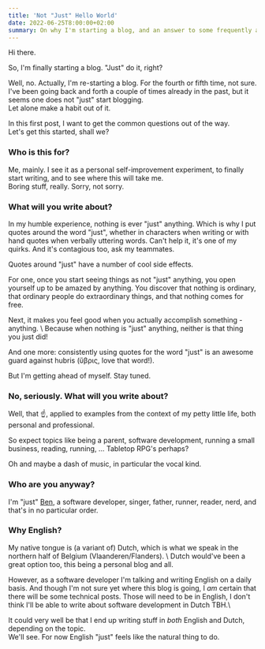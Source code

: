 ```yaml
---
title: 'Not "Just" Hello World'
date: 2022-06-25T8:00:00+02:00
summary: On why I'm starting a blog, and an answer to some frequently asked questions, none of which I have actually been asked, but there you go.   
---
```


Hi there. 

So, I'm finally starting a blog. "Just" do it, right? 

Well, no. Actually, I'm re-starting a blog. For the fourth or fifth time, not sure. I've been going back and 
forth a couple of times already in the past, but it seems one does not "just" start blogging. \
Let alone make a habit out of it. 

In this first post, I want to get the common questions out of the way.  
Let's get this started, shall we? 

### Who is this for? 
Me, mainly. I see it as a personal self-improvement experiment, to finally start writing, and to see where this will take me. \
Boring stuff, really. Sorry, not sorry.

### What will you write about?  
In my humble experience, nothing is ever "just" anything. Which is why I put quotes around the word "just", whether 
in characters when writing or with hand quotes when verbally uttering words. Can't help it, it's one of my quirks.
And it's contagious too, ask my teammates.

Quotes around "just" have a number of cool side effects. 

For one, once you start seeing things as not "just" anything, you open yourself up to be amazed by anything. 
You discover that nothing is ordinary, that ordinary people do extraordinary things, and that nothing comes for free.  

Next, it makes you feel good when you actually accomplish something - anything. \ 
Because when nothing is "just" anything, neither is that thing you just did! 

And one more: consistently using quotes for the word "just" is an awesome guard against hubris (ὕβρις, love that word!).  

But I'm getting ahead of myself. Stay tuned.  

### No, seriously. What will you write about? 
Well, that ☝️, applied to examples from the context of my petty little life, both personal and professional.

So expect topics like being a parent, software development, running a small business, reading, running, ... Tabletop RPG's perhaps?  

Oh and maybe a dash of music, in particular the vocal kind.    

### Who are you anyway?
I'm "just" [Ben](/about/), a software developer, singer, father, runner, reader, nerd, and that's in no particular order. 

### Why English? 
My native tongue is (a variant of) Dutch, which is what we speak in the northern half of Belgium (Vlaanderen/Flanders). \ 
Dutch would've been a great option too, this being a personal blog and all.  

However, as a software developer I'm talking and writing English on a daily basis. And though I'm not sure yet where this blog is going, I _am_ certain that there will be some technical posts. Those will need to be in English, I don't think I'll be able to write about software development in Dutch TBH.\

It could very well be that I end up writing stuff in _both_ English and Dutch, depending on the topic.     
We'll see. For now English "just" feels like the natural thing to do.   

